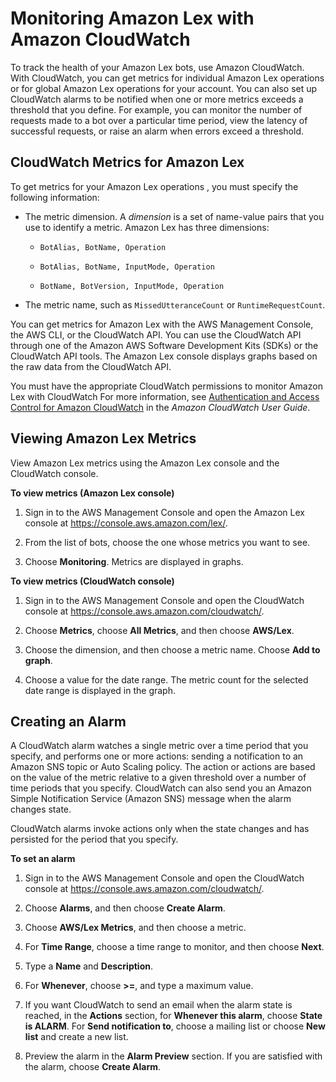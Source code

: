 # Monitoring Amazon Lex with Amazon CloudWatch<a name="monitoring-aws-lex-cloudwatch"></a>

To track the health of your Amazon Lex bots, use Amazon CloudWatch\. With CloudWatch, you can get metrics for individual Amazon Lex operations or for global Amazon Lex operations for your account\. You can also set up CloudWatch alarms to be notified when one or more metrics exceeds a threshold that you define\. For example, you can monitor the number of requests made to a bot over a particular time period, view the latency of successful requests, or raise an alarm when errors exceed a threshold\.

## CloudWatch Metrics for Amazon Lex<a name="aws-lex-cloudwatch-using"></a>

To get metrics for your Amazon Lex operations , you must specify the following information:

+ The metric dimension\. A *dimension* is a set of name\-value pairs that you use to identify a metric\. Amazon Lex has three dimensions: 

  + `BotAlias, BotName, Operation`

  + `BotAlias, BotName, InputMode, Operation`

  + `BotName, BotVersion, InputMode, Operation`

+ The metric name, such as `MissedUtteranceCount` or `RuntimeRequestCount`\.

You can get metrics for Amazon Lex with the AWS Management Console, the AWS CLI, or the CloudWatch API\. You can use the CloudWatch API through one of the Amazon AWS Software Development Kits \(SDKs\) or the CloudWatch API tools\. The Amazon Lex console displays graphs based on the raw data from the CloudWatch API\. 

You must have the appropriate CloudWatch permissions to monitor Amazon Lex with CloudWatch For more information, see [ Authentication and Access Control for Amazon CloudWatch](http://docs.aws.amazon.com/AmazonCloudWatch/latest/monitoring/auth-and-access-control-cw.html) in the *Amazon CloudWatch User Guide*\.

## Viewing Amazon Lex Metrics<a name="aws-lex-cloudwatch-metrics"></a>

View Amazon Lex metrics using the Amazon Lex console and the CloudWatch console\.

**To view metrics \(Amazon Lex console\)**

1. Sign in to the AWS Management Console and open the Amazon Lex console at [https://console\.aws\.amazon\.com/lex/](https://console.aws.amazon.com/lex/)\.

1. From the list of bots, choose the one whose metrics you want to see\.

1. Choose **Monitoring**\. Metrics are displayed in graphs\.

**To view metrics \(CloudWatch console\)**

1. Sign in to the AWS Management Console and open the CloudWatch console at [https://console\.aws\.amazon\.com/cloudwatch/](https://console.aws.amazon.com/cloudwatch/)\.

1. Choose **Metrics**, choose **All Metrics**, and then choose **AWS/Lex**\.

1. Choose the dimension, and then choose a metric name\. Choose **Add to graph**\.

1. Choose a value for the date range\. The metric count for the selected date range is displayed in the graph\.

## Creating an Alarm<a name="aws-lex-cloudwatch-alarms"></a>

A CloudWatch alarm watches a single metric over a time period that you specify, and performs one or more actions: sending a notification to an Amazon SNS topic or Auto Scaling policy\. The action or actions are based on the value of the metric relative to a given threshold over a number of time periods that you specify\. CloudWatch can also send you an Amazon Simple Notification Service \(Amazon SNS\) message when the alarm changes state\. 

CloudWatch alarms invoke actions only when the state changes and has persisted for the period that you specify\.

**To set an alarm**

1. Sign in to the AWS Management Console and open the CloudWatch console at [https://console\.aws\.amazon\.com/cloudwatch/](https://console.aws.amazon.com/cloudwatch/)\.

1. Choose **Alarms**, and then choose **Create Alarm**\. 

1. Choose **AWS/Lex Metrics**, and then choose a metric\.

1. For **Time Range**, choose a time range to monitor, and then choose **Next**\.

1. Type a **Name** and **Description**\.

1.  For **Whenever**, choose **>=**, and type a maximum value\.

1. If you want CloudWatch to send an email when the alarm state is reached, in the **Actions** section, for **Whenever this alarm**, choose **State is ALARM**\. For **Send notification to**, choose a mailing list or choose **New list** and create a new list\.

1. Preview the alarm in the **Alarm Preview** section\. If you are satisfied with the alarm, choose **Create Alarm**\.